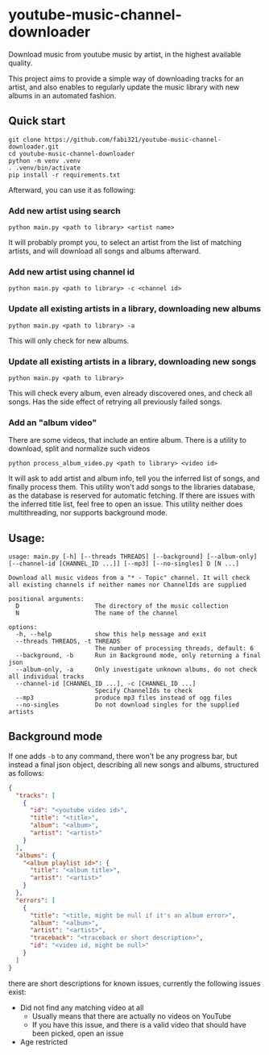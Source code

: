 # youtube-music-channel-downloader
Download music from youtube music by artist, in the highest available quality.

This project aims to provide a simple way of downloading tracks for an artist, and also enables to regularly update the music library with new albums in an automated fashion.

## Quick start

```commandline
git clone https://github.com/fabi321/youtube-music-channel-downloader.git
cd youtube-music-channel-downloader
python -m venv .venv
. .venv/bin/activate
pip install -r requirements.txt
```

Afterward, you can use it as following:
### Add new artist using search
```commandline
python main.py <path to library> <artist name>
```
It will probably prompt you, to select an artist from the list of matching artists, and will download all songs and
albums afterward.

### Add new artist using channel id
```commandline
python main.py <path to library> -c <channel id>
```

### Update all existing artists in a library, downloading new albums
```commandline
python main.py <path to library> -a
```
This will only check for new albums.

### Update all existing artists in a library, downloading new songs
```commandline
python main.py <path to library>
```
This will check every album, even already discovered ones, and check all songs.
Has the side effect of retrying all previously failed songs.

### Add an "album video"
There are some videos, that include an entire album. There is a utility to download, split and normalize such videos
```commandline
python process_album_video.py <path to library> <video id>
```
It will ask to add artist and album info, tell you the inferred list of songs, and finally process them.
This utility won't add songs to the libraries database, as the database is reserved for automatic fetching.
If there are issues with the inferred title list, feel free to open an issue.
This utility neither does multithreading, nor supports background mode.

## Usage:
```
usage: main.py [-h] [--threads THREADS] [--background] [--album-only] [--channel-id [CHANNEL_ID ...]] [--mp3] [--no-singles] D [N ...]

Download all music videos from a "* - Topic" channel. It will check all existing channels if neither names nor ChannelIds are supplied

positional arguments:
  D                     The directory of the music collection
  N                     The name of the channel

options:
  -h, --help            show this help message and exit
  --threads THREADS, -t THREADS
                        The number of processing threads, default: 6
  --background, -b      Run in Background mode, only returning a final json
  --album-only, -a      Only investigate unknown albums, do not check all individual tracks
  --channel-id [CHANNEL_ID ...], -c [CHANNEL_ID ...]
                        Specify ChannelIds to check
  --mp3                 produce mp3 files instead of ogg files
  --no-singles          Do not download singles for the supplied artists
```

## Background mode

If one adds `-b` to any command, there won't be any progress bar, but instead a final json object, describing all new
songs and albums, structured as follows:
```json
{
  "tracks": [
    {
      "id": "<youtube video id>",
      "title": "<title>",
      "album": "<album>",
      "artist": "<artist>"
    }
  ],
  "albums": {
    "<album playlist id>": {
      "title": "<album title>",
      "artist": "<artist>"
    }
  },
  "errors": [
    {
      "title": "<title, might be null if it's an album error>",
      "album": "<album>",
      "artist": "<artist>",
      "traceback": "<traceback or short description>",
      "id": "<video id, might be null>"
    }
  ]
}
```

there are short descriptions for known issues, currently the following issues exist:
 - Did not find any matching video at all
   - Usually means that there are actually no videos on YouTube
   - If you have this issue, and there is a valid video that should have been picked, open an issue
 - Age restricted
